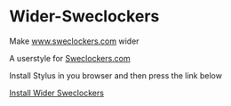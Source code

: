 # Wider-Sweclockers

Make www.sweclockers.com wider

A userstyle for [Sweclockers.com](https://sweclockers.com)

Install Stylus in you browser and then press the link below

[Install Wider Sweclockers](https://github.com/rlagers/big-sweclockers/raw/main/big-sweclockers.user.styl)
